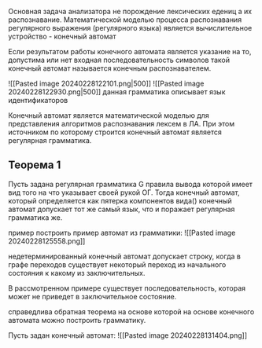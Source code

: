 Основная задача анализатора не порождение лексических едениц а их распознавание.
Математической моделью процесса распознавания регулярного выражения (регулярного языка) является вычислительное устройство - конечный автомат 

Если результатом работы конечного автомата является указание на то, допустима или нет входная последовательность символов такой конечный автомат называется конечным распознавателем.

![[Pasted image 20240228122101.png|500]]
![[Pasted image 20240228122930.png|500]]
данная грамматика описывает язык идентификаторов

Конечный автомат является математической моделью для представления алгоритмов распознавания лексем в ЛА. При этом источником по которому строится конечный автомат является регулярная грамматика.

## Теорема 1 
Пусть задана регулярная грамматика G правила вывода которой имеет вид того на что указывает своей рукой ОГ. Тогда конечный автомат, который определяется как пятерка компонентов вида() конечный автомат допускает тот же самый язык, что и поражает регулярная грамматика же. 

пример построить пример автомат из грамматики:
![[Pasted image 20240228125558.png]]

недетерминированный конечный автомат допускает строку, когда в графе переходов существует некоторый переход из начального состояния к какому из заключительных.

В рассмотренном примере существует последовательность, которая может не приведет в заключительное состояние. 



справедлива обратная теорема на основе которой на основе конечного автомата можно построить грамматику.

Пусть задан конечный автомат:
![[Pasted image 20240228131404.png]]